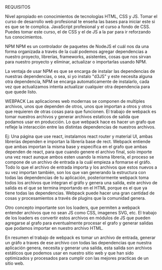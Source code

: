 REQUISITOS

Nivel apropiado en conocimientos de tecnologías HTML, CSS y JS.
Tomar el curso de desarrollo web profesional te enseña las bases para
iniciar este si es que se te complica. JavaScript profesional y el curso a fondo de CSS. Puedes tomar este curso, el de CSS y el de JS a la par para ir reforzando tus conocimientos.

NPM
NPM es un controlador de paquetes de NodeJS el cuál nos da una forma organizada a través de la cuál podemos agregar dependencias a nuestro proyecto, librerías, frameworks, asistentes, cosas que nos sirvan para nuestro proyecto y eliminar, actualizar o importarlas usando NPM.

La ventaja de usar NPM es que se encarga de instalar las dependencias de nuestras dependencias, o sea, si yo instalo "d3JS" y este necesita alguna otra dependencia, NPM se encarga automaticamente de instalarlo, cada vez que actualizamos intenta actualizar cualquier otra dependencia para que quede listo.

WEBPACK
Las aplicaciones web modernas se componen de multiples archivos, unos que dependen de otros, unos que importan a otros y otros que requieren de otras cosas para que funcionen. El trabajo de webpack es tomar nuestros archivos y generar archivos estaticos de salida que podamos usar en producción. Lo que webpack hace es hacer un grafo que refleje la interacción entre las distintas dependencias de nuestros archivos.

Ej: Una página que use react, instalamos react router y material UI, ambas librerías dependen e importan la librería base de rect. Webpack entiende que ambas importan la misma base y especifica en el grafo que ambas dependen de react, para que cuando genere el archivo final, solo importe una vez react aunque ambos esten usando la misma librería, el proceso se compone de un archivo de entrada a la cuál empieza a formarse el gráfo. Todo lo que el archivo de entrada importa y los archivos que estos nuevos a su vez importan también, son los que van generando la estructura con todas las dependencias de tu aplicación, posteriormente webpack toma todos los archivos que integran el gráfo y genera una salida, este archivo de salida es el que se termina importando en el HTML porque es el que ya tiene todas las dependencias. Webpack puede hacer una gran cantidad de cosas y procesamientos a través de plugins que la comunidad genera.

Otro concepto importante son los loaders, que permiten a webpack entender archivos que no sean JS como CSS, imagenes SVG, etc. El trabajo de los loaders es convertir estos archivos en módulos de JS que pueden agregarse al grafo para eventualmente procesar el grafo y generar salidas que podamos importar en nuestro archivo HTML.

En resumen el trabajo de webpack es tomar un archivo de entrada, generar un gráfo a traves de ese archivo con todas las dependencias que nuestra aplicación genera, necesita y generar una salida, esta salida son archivos estáticos que podemos usar en nuestro sitio web y que han sido optimizados y procesados para cumplir con las mejores practicas de un sitio web.